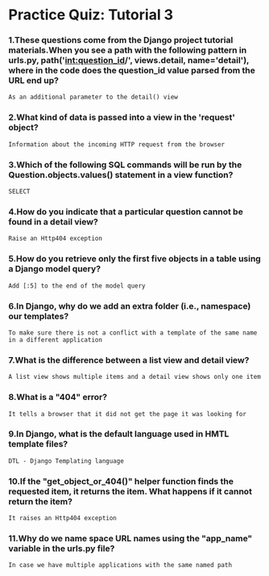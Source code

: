 # Practice Quiz: Tutorial 3

### 1.These questions come from the Django project tutorial materials.When you see a path with the following pattern in urls.py, path('<int:question_id>/', views.detail, name='detail'), where in the code does the question_id value parsed from the URL end up?

    As an additional parameter to the detail() view

### 2.What kind of data is passed into a view in the 'request' object?

    Information about the incoming HTTP request from the browser

### 3.Which of the following SQL commands will be run by the Question.objects.values() statement in a view function?

    SELECT

### 4.How do you indicate that a particular question cannot be found in a detail view?

    Raise an Http404 exception

### 5.How do you retrieve only the first five objects in a table using a Django model query?

    Add [:5] to the end of the model query

### 6.In Django, why do we add an extra folder (i.e., namespace) our templates?

    To make sure there is not a conflict with a template of the same name in a different application

### 7.What is the difference between a list view and detail view?

    A list view shows multiple items and a detail view shows only one item

### 8.What is a "404" error?

    It tells a browser that it did not get the page it was looking for

### 9.In Django, what is the default language used in HMTL template files?

    DTL - Django Templating language

### 10.If the "get_object_or_404()" helper function finds the requested item, it returns the item. What happens if it cannot return the item?

    It raises an Http404 exception

### 11.Why do we name space URL names using the "app_name" variable in the urls.py file?

    In case we have multiple applications with the same named path
